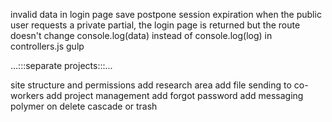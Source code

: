 invalid data in login page
save
postpone session expiration
when the public user requests a private partial, the login page is returned but the route doesn't change
console.log(data) instead of console.log(log) in controllers.js
gulp

...:::separate projects:::...

site structure and permissions
  add research area
  add file sending to co-workers
  add project management
  add forgot password
  add messaging
polymer
on delete cascade or trash